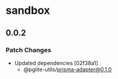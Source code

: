 # sandbox

## 0.0.2

### Patch Changes

- Updated dependencies [02f38a1]
  - @pglite-utils/prisma-adapter@0.1.0
